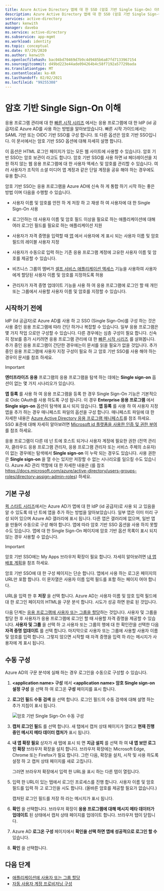 ```yaml
---
title: Azure Active Directory 앱에 대 한 SSO (암호 기반 Single Sign-On) 이해
description: Azure Active Directory 앱에 대 한 SSO (암호 기반 Single Sign-On) 이해
services: active-directory
author: kenwith
manager: daveba
ms.service: active-directory
ms.subservice: app-mgmt
ms.workload: identity
ms.topic: conceptual
ms.date: 07/29/2020
ms.author: kenwith
ms.openlocfilehash: bac04bd70469d7b9c4d9485b6a87fd7133967154
ms.sourcegitcommit: d49bd223e44ade094264b4c58f7192a57729bada
ms.translationtype: MT
ms.contentlocale: ko-KR
ms.lasthandoff: 02/02/2021
ms.locfileid: "99255308"
---
```

# <a name="understand-password-based-single-sign-on"></a>암호 기반 Single Sign-On 이해

응용 프로그램 관리에 대 한 [빠른 시작 시리즈](view-applications-portal.md) 에서는 응용 프로그램에 대 한 IdP (id 공급자)로 Azure AD를 사용 하는 방법을 알아보았습니다. 빠른 시작 가이드에서는 SAML 기반 또는 OIDC 기반 SSO를 구성 합니다. 또 다른 옵션은 암호 기반 SSO입니다. 이 문서에서는 암호 기반 SSO 옵션에 대해 자세히 설명 합니다. 

이 옵션은 HTML 로그인 페이지가 있는 모든 웹 사이트에 사용할 수 있습니다. 암호 기반 SSO는 암호 보관이 라고도 합니다. 암호 기반 SSO를 사용 하면 id 페더레이션을 지원 하지 않는 웹 응용 프로그램에 대 한 사용자 액세스 및 암호를 관리할 수 있습니다. 여러 사용자가 조직의 소셜 미디어 앱 계정과 같은 단일 계정을 공유 해야 하는 경우에도 유용 합니다.

암호 기반 SSO는 응용 프로그램을 Azure AD에 신속 하 게 통합 하기 시작 하는 좋은 방법 이며 다음을 수행할 수 있습니다.

- 사용자 이름 및 암호를 안전 하 게 저장 하 고 재생 하 여 사용자에 대 한 Single Sign-On 사용

- 로그인하는 데 사용자 이름 및 암호 필드 이상을 필요로 하는 애플리케이션에 대해 여러 로그인 필드를 필요로 하는 애플리케이션 지원

- 사용자가 자격 증명을 입력할 때 [앱](../user-help/my-apps-portal-end-user-access.md) 에서 사용자에 게 표시 되는 사용자 이름 및 암호 필드의 레이블 사용자 지정

- 사용자가 수동으로 입력 하는 기존 응용 프로그램 계정에 고유한 사용자 이름 및 암호를 제공할 수 있습니다.

- 비즈니스 그룹의 멤버가 [셀프 서비스 애플리케이션 액세스](./manage-self-service-access.md) 기능을 사용하여 사용자에게 할당된 사용자 이름 및 암호를 지정하도록 허용

-   관리자가 자격 증명 업데이트 기능을 사용 하 여 응용 프로그램에 로그인 할 때 개인 또는 그룹에서 사용할 사용자 이름 및 암호를 지정할 수 있습니다. 

## <a name="before-you-begin"></a>시작하기 전에

IdP (Id 공급자)로 Azure AD를 사용 하 고 SSO (Single Sign-On)를 구성 하는 것은 사용 중인 응용 프로그램에 따라 간단 하거나 복잡할 수 있습니다. 일부 응용 프로그램은 몇 가지 작업 으로만 구성할 수 있습니다. 다른 경우에는 심층 구성이 필요 합니다. 신속히 정보를 증가 시키려면 응용 프로그램 관리에 대 한 [빠른 시작 시리즈](view-applications-portal.md) 를 살펴봅니다. 추가 중인 응용 프로그램이 간단한 경우에는이 문서를 읽을 필요가 없을 것입니다. 추가 중인 응용 프로그램에 사용자 지정 구성이 필요 하 고 암호 기반 SSO를 사용 해야 하는 경우이 문서를 참조 하세요.

> [!IMPORTANT] 
> **엔터프라이즈 응용** 프로그램의 응용 프로그램을 탐색 하는 데에는 **Single sign-on** 옵션이 없는 몇 가지 시나리오가 있습니다. 
>
> **앱 등록** 를 사용 하 여 응용 프로그램을 등록 한 경우 Single Sign-On 기능은 기본적으로 Oidc OAuth를 사용 하도록 구성 됩니다. 이 경우 **Enterprise 응용 프로그램** 에서 **Single sign-on** 옵션이 탐색에 표시 되지 않습니다. **앱 등록** 를 사용 하 여 사용자 지정 앱을 추가 하는 경우 매니페스트 파일의 옵션을 구성 합니다. 매니페스트 파일에 대 한 자세한 내용은 [Azure Active Directory 응용 프로그램 매니페스트](../develop/reference-app-manifest.md)를 참조 하세요. SSO 표준에 대해 자세히 알아보려면 [Microsoft id 플랫폼을 사용한 인증 및 권한 부여](../develop/authentication-vs-authorization.md#authentication-and-authorization-using-the-microsoft-identity-platform)를 참조 하세요. 
>
> 응용 프로그램이 다른 테 넌 트에 호스트 되거나 사용자 계정에 필요한 권한 (전역 관리자, 클라우드 응용 프로그램 관리자, 응용 프로그램 관리자 또는 서비스 주체의 소유자)이 없는 경우에는 탐색에서 **Single sign-on** 이 누락 되는 경우도 있습니다. 사용 권한은 **Single sign-on** 을 열 수는 있지만 저장할 수 없는 시나리오를 일으킬 수도 있습니다. Azure AD 관리 역할에 대 한 자세한 내용은 (를 참조 https://docs.microsoft.com/azure/active-directory/users-groups-roles/directory-assign-admin-roles) 하세요.


## <a name="basic-configuration"></a>기본 구성

[퀵 스타트 시리즈](view-applications-portal.md)에서는 Azure AD가 앱에 대 한 IdP (id 공급자)로 사용 되 고 있음을 알 수 있도록 테 넌 트에 앱을 추가 하는 방법을 알아보았습니다. 일부 앱은 이미 미리 구성 되어 있으며 Azure AD 갤러리에 표시 됩니다. 다른 앱은 갤러리에 없으며, 일반 앱을 만들어 수동으로 구성 해야 합니다. 앱에 따라 암호 기반 SSO 옵션을 사용 하지 못할 수도 있습니다. 앱에 대 한 Single Sign-On 페이지에 암호 기반 옵션 목록이 표시 되지 않는 경우 사용할 수 없습니다.

> [!IMPORTANT]
> 암호 기반 SSO에는 My Apps 브라우저 확장이 필요 합니다. 자세히 알아보려면 [내 앱 배포 계획](my-apps-deployment-plan.md)을 참조 하세요.

암호 기반 SSO에 대 한 구성 페이지는 단순 합니다. 앱에서 사용 하는 로그온 페이지의 URL만 포함 합니다. 이 문자열은 사용자 이름 입력 필드를 포함 하는 페이지 여야 합니다.

URL을 입력 한 후 **저장** 을 선택 합니다. Azure AD는 사용자 이름 및 암호 입력 필드에 대 한 로그인 페이지의 HTML을 구문 분석 합니다. 시도가 성공 하면 완료 된 것입니다.
 
다음 단계는 [응용 프로그램에 사용자 또는 그룹을 할당](./assign-user-or-group-access-portal.md)하는 것입니다. 사용자 및 그룹을 할당 한 후 사용자가 응용 프로그램에 로그인 할 때 사용할 자격 증명을 제공할 수 있습니다. **사용자 및 그룹** 을 선택 하 고 사용자 또는 그룹의 행에 대 한 확인란을 선택한 다음 **자격 증명 업데이트** 를 선택 합니다. 마지막으로 사용자 또는 그룹에 사용할 사용자 이름 및 암호를 입력 합니다. 그렇지 않으면 시작할 때 자격 증명을 입력 하 라는 메시지가 사용자에 게 표시 됩니다.
 

## <a name="manual-configuration"></a>수동 구성

Azure AD의 구문 분석에 실패 하는 경우 로그인을 수동으로 구성할 수 있습니다.

1. **\<application name> 구성** 에서 **\<application name> 암호 Single sign-on 설정 구성** 을 선택 하 여 로그온 **구성** 페이지를 표시 합니다. 

2. **로그인 필드 수동 검색** 을 선택 합니다. 로그인 필드의 수동 검색에 대해 설명 하는 추가 지침이 표시 됩니다.

   ![암호 기반 Single Sign-On 수동 구성](./media/configure-password-single-sign-on/password-configure-sign-on.png)
3. **캡처 로그인 필드** 를 선택 합니다. 새 탭에서 캡처 상태 페이지가 열리고 **현재 진행 중인 메시지 메타 데이터 캡처가** 표시 됩니다.

4. **내 앱 확장 필요** 상자가 새 탭에 표시 되 면 **지금 설치** 를 선택 하 여 **내 앱 보안 로그인 확장** 브라우저 확장을 설치 합니다. 브라우저 확장에는 Microsoft Edge, Chrome 또는 Firefox가 필요 합니다. 그런 다음, 확장을 설치, 시작 및 사용 하도록 설정 하 고 캡처 상태 페이지를 새로 고칩니다.

   그러면 브라우저 확장에서 입력 한 URL을 표시 하는 다른 탭이 열립니다.
5. 입력 한 URL이 있는 탭에서 로그인 프로세스를 진행 합니다. 사용자 이름 및 암호 필드를 입력 하 고 로그인을 시도 합니다. (올바른 암호를 제공할 필요가 없습니다.)

   캡처된 로그인 필드를 저장 하 라는 메시지가 표시 됩니다.
6. **확인** 을 선택합니다. 브라우저 확장이 **응용 프로그램에 대해 메시지 메타 데이터가 업데이트** 된 상태에서 캡처 상태 페이지를 업데이트 합니다. 브라우저 탭이 닫힙니다.

7. Azure AD **로그온 구성** 페이지에서 **확인을 선택 하면 앱에 성공적으로 로그인 할 수** 있습니다.

8. **확인** 을 선택합니다.

## <a name="next-steps"></a>다음 단계

- [애플리케이션에 사용자 또는 그룹 할당](./assign-user-or-group-access-portal.md)
- [자동 사용자 계정 프로비저닝 구성](../app-provisioning/configure-automatic-user-provisioning-portal.md)

